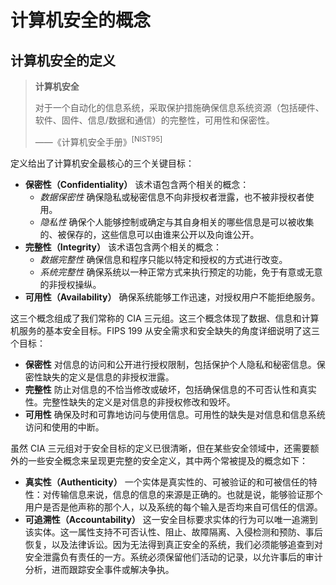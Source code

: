 # 计算机安全的概念

## 计算机安全的定义

> **计算机安全**
>
> 对于一个自动化的信息系统，采取保护措施确保信息系统资源（包括硬件、软件、固件、信息/数据和通信）的完整性，可用性和保密性。
>
> ——《计算机安全手册》<sup>[NIST95]</sup>

定义给出了计算机安全最核心的三个关键目标：

- **保密性（Confidentiality）** 该术语包含两个相关的概念：
  - _数据保密性_ 确保隐私或秘密信息不向非授权者泄露，也不被非授权者使用。
  - _隐私性_ 确保个人能够控制或确定与其自身相关的哪些信息是可以被收集的、被保存的，这些信息可以由谁来公开以及向谁公开。
- **完整性（Integrity）** 该术语包含两个相关的概念：
  - _数据完整性_ 确保信息和程序只能以特定和授权的方式进行改变。
  - _系统完整性_ 确保系统以一种正常方式来执行预定的功能，免于有意或无意的非授权操纵。
- **可用性（Availability）** 确保系统能够工作迅速，对授权用户不能拒绝服务。

这三个概念组成了我们常称的 CIA 三元组。这三个概念体现了数据、信息和计算机服务的基本安全目标。FIPS 199 从安全需求和安全缺失的角度详细说明了这三个目标：

- **保密性** 对信息的访问和公开进行授权限制，包括保护个人隐私和秘密信息。保密性缺失的定义是信息的非授权泄露。
- **完整性** 防止对信息的不恰当修改或破坏，包括确保信息的不可否认性和真实性。完整性缺失的定义是对信息的非授权修改和毁坏。
- **可用性** 确保及时和可靠地访问与使用信息。可用性的缺失是对信息和信息系统访问和使用的中断。

虽然 CIA 三元组对于安全目标的定义已很清晰，但在某些安全领域中，还需要额外的一些安全概念来呈现更完整的安全定义，其中两个常被提及的概念如下：

- **真实性（Authenticity）** 一个实体是真实性的、可被验证的和可被信任的特性：对传输信息来说，信息的信息的来源是正确的。也就是说，能够验证那个用户是否是他声称的那个人，以及系统的每个输入是否均来自可信任的信源。
- **可追溯性（Accountability）** 这一安全目标要求实体的行为可以唯一追溯到该实体。这一属性支持不可否认性、阻止、故障隔离、入侵检测和预防、事后恢复，以及法律诉讼。因为无法得到真正安全的系统，我们必须能够追查到对安全泄露负有责任的一方。系统必须保留他们活动的记录，以允许事后的审计分析，进而跟踪安全事件或解决争执。
